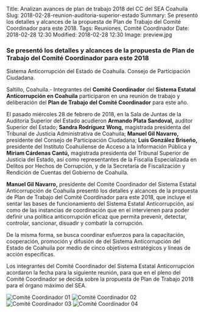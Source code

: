 Title: Analizan avances de plan de trabajo 2018 del CC del SEA Coahuila
Slug: 2018-02-28-reunion-auditoria-superior-estado
Summary: Se presentó los detalles y alcances de la propuesta de Plan de Trabajo del Comité Coordinador para este 2018.
Tags: Reuniones, Comité Coordinador
Date: 2018-02-28 12:30
Modified: 2018-02-28 12:30
Image: preview.jpg


### Se presentó los detalles y alcances de la propuesta de Plan de Trabajo del Comité Coordinador para este 2018

Sistema Anticorrupción del Estado de Coahuila. Consejo de Participación Ciudadana.

Saltillo, Coahuila.- Integrantes del **Comité Coordinador** del
**Sistema Estatal Anticorrupción en Coahuila** participaron en una
reunión de trabajo y deliberación del **Plan de Trabajo del Comité
Coordinador** para este año.

El pasado miércoles 28 de febrero de 2018, en la Sala de Juntas de la
Auditoría Superior del Estado acudieron **Armando Plata Sandoval,**
auditor Superior del Estado; **Sandra Rodríguez Wong,** magistrada
presidenta del Tribunal de Justicia Administrativa de Coahuila;
**Manuel Gil Navarro,** presidente del Consejo de Participación
Ciudadana; **Luis González Briseño,** presidente del Instituto
Coahuilense de Acceso a la Información Pública y **Miriam Cárdenas
Cantú,** magistrada presidenta del Tribunal Superior de Justicia del
Estado, así como representantes de la Fiscalía Especializada en Delitos
por Hechos de Corrupción, y de la Secretaría de Fiscalización y
Rendición de Cuentas del Gobierno de Coahuila.

**Manuel Gil Navarro,** presidente del Comité Coordinador del Sistema
Estatal Anticorrupción de Coahuila presentó los detalles y alcances de
la propuesta de Plan de Trabajo del Comité Coordinador para este 2018,
que incluye el sentar las bases de funcionamiento del Sistema Estatal
Anticorrupción, así como de las instancias de coordinación que en el
intervienen para poder definir una política anticorrupción eficaz que
permita prevenir, detectar, controlar, sancionar, disuadir y combatir
la corrupción.

De la misma forma, se busca coordinar esfuerzos para la capacitación,
cooperación, promoción y difusión de del Sistema Anticorrupción del
Estado de Coahuila por medio de cinco objetivos estratégicos y líneas
de acción específicas.

Los integrantes del Comité Coordinador del Sistema Estatal
Anticorrupción acordaron la fecha para la siguiente reunión, para que
en el pleno del Comité Coordinador se decida sobre la propuesta de Plan
de Trabajo 2018 para el órgano máximo del SEA.

<img class="img-fluid" src="comite-coordinador-01.jpg" alt="Comité Coordinador 01">

<img class="img-fluid" src="comite-coordinador-02.jpg" alt="Comité Coordinador 02">

<img class="img-fluid" src="comite-coordinador-03.jpg" alt="Comité Coordinador 03">

<img class="img-fluid" src="comite-coordinador-04.jpg" alt="Comité Coordinador 04">
